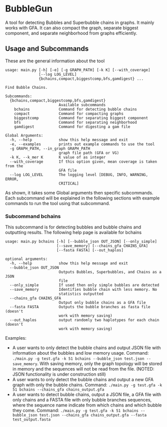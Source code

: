 # BubbleGun
A tool for detecting Bubbles and Superbubble chains in graphs. It mainly works with GFA.
It can also compact the graph, separate biggest component, and separate neighborhood from graphs efficiently.

## Usage and Subcommands
These are the general information about the tool

```
usage: main.py [-h] [-e] [-g GRAPH_PATH] [-k K] [--with_coverage]
               [--log LOG_LEVEL]
               {bchains,compact,biggestcomp,bfs,gamdigest} ...

Find Bubble Chains.

Subcommands:
  {bchains,compact,biggestcomp,bfs,gamdigest}
                        Available subcommands
    bchains             Command for detecting bubble chains
    compact             Command for compacting graphs
    biggestcomp         Command for separating biggest component
    bfs                 Command for separating neighborhood
    gamdigest           Command for digesting a gam file

Global Arguments:
  -h, --help            show this help message and exit
  -e, --examples        prints out example commands to use the tool
  -g GRAPH_PATH, --in_graph GRAPH_PATH
                        graph file path (GFA or VG)
  -k K, --k_mer K       K value of as integer
  --with_coverage       If this option given, mean coverage is taken from the
                        GFA file
  --log LOG_LEVEL       The logging level [DEBUG, INFO, WARNING, ERROR,
                        CRITICAL]
```
As shown, it takes some Global arguments then specific subcommands.
Each subcommand will be explained in the following sections with example commands to run the tool using that subcommand.

### Subcommand bchains
This subcommand is for detecting bubbles and bubble chains and outputting results.
The following help page is available for bchains
```
usage: main.py bchains [-h] [--bubble_json OUT_JSON] [--only_simple]
                       [--save_memory] [--chains_gfa CHAINS_GFA]
                       [--fasta FASTA] [--out_haplos]

optional arguments:
  -h, --help            show this help message and exit
  --bubble_json OUT_JSON
                        Outputs Bubbles, Superbubbles, and Chains as a JSON
                        file
  --only_simple         If used then only simple bubbles are detected
  --save_memory         Identifies bubble chain with less memory. No
                        statistics outputted
  --chains_gfa CHAINS_GFA
                        Output only bubble chains as a GFA file
  --fasta FASTA         Outputs the bubble branches as fasta file (doesn't
                        work with memory saving)
  --out_haplos          output randomly two haplotypes for each chain (doesn't
                        work with memory saving)

```
Examples:
* A user wants to only detect the bubble chains and output JSON file with information about the bubbles and low memory usage. Command: `./main.py -g test.gfa -k 51 bchains --bubble_json test.json --save_memory`. With saving memory, only the graph topology will be stored in memory and the sequences will not be read from the file. (NOTED: JSON functionality is under construction still)
* A user wants to only detect the bubble chains and output a new GFA graph with only the bubble chains. Command: `./main.py -g test.gfa -k 51 bchains --chains_gfa chains_output.gfa`
* A user wants to detect bubble chains, output a JSON file, a GFA file with only chains and a FASTA file with only bubble branches sequences, where the sequence name indicate from which chains and which bubble they come. Command: `./main.py -g test.gfa -k 51 bchains --bubble_json test.json --chains_gfa chains_output.gfa --fasta test_output.fasta`
